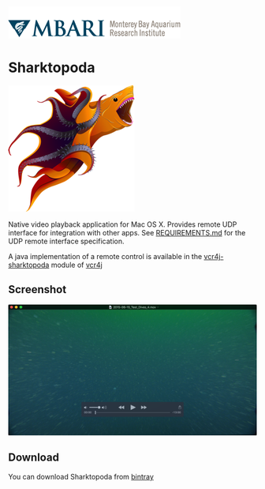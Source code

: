 ![MBARI logo](docs/images/logo-mbari-3b.png)

# Sharktopoda

![Sharktopoda](docs/images/icon_256x256.png)


Native video playback application for Mac OS X. Provides remote UDP interface for integration with other apps. See [REQUIREMENTS.md](docs/REQUIREMENTS.md) for the UDP remote interface specification.

A java implementation of a remote control is available in the [vcr4j-sharktopoda](https://github.com/hohonuuli/vcr4j/tree/master/vcr4j-sharktopoda) module of [vcr4j](https://github.com/hohonuuli/vcr4j)

## Screenshot

![Screenshot](docs/images/Sharktopus.png)

## Download

You can download Sharktopoda from [bintray](https://bintray.com/hohonuuli/generic/download_file?file_path=1.0.1%2FSharktopoda.dmg)


